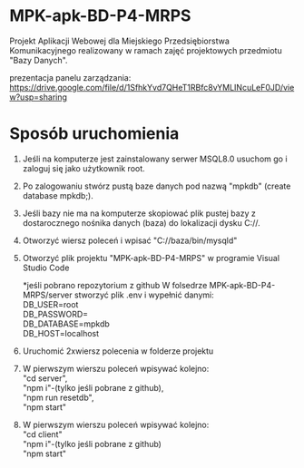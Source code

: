 # MPK-apk-BD-P4-MRPS
Projekt Aplikacji Webowej dla Miejskiego Przedsiębiorstwa Komunikacyjnego realizowany w ramach zajęć projektowych przedmiotu "Bazy Danych".

prezentacja panelu zarządzania:
https://drive.google.com/file/d/1SfhkYvd7QHeT1RBfc8vYMLINcuLeF0JD/view?usp=sharing

# Sposób uruchomienia

1. Jeśli na komputerze jest zainstalowany serwer MSQL8.0 usuchom go i zaloguj się jako użytkownik root.
2. Po zalogowaniu stwórz pustą baze danych pod nazwą "mpkdb" (create database mpkdb;).
   
3. Jeśli bazy nie ma na komputerze skopiować plik pustej bazy z dostarocznego nośnika danych (baza) do lokalizacji dysku C://.
   
4. Otworzyć wiersz poleceń i wpisać "C://baza/bin/mysqld"
   
5. Otworzyć plik projektu "MPK-apk-BD-P4-MRPS" w programie Visual Studio Code

   *jeśli pobrano repozytorium z github
   W folsedrze MPK-apk-BD-P4-MRPS/server stworzyć plik .env
   i wypełnić danymi:</br>
   DB_USER=root </br>
   DB_PASSWORD=</br>
   DB_DATABASE=mpkdb</br>
   DB_HOST=localhost</br>
   

   
7. Uruchomić 2xwiersz polecenia w folderze projektu
   
8. W pierwszym wierszu poleceń wpisywać kolejno:</br>
   "cd server",</br>
   "npm i"-(tylko jeśli pobrane z github),</br>
   "npm run resetdb",</br>
   "npm start"
   
9. W pierwszym wierszu poleceń wpisywać kolejno:</br>
   "cd client"</br>
   "npm i"-(tylko jeśli pobrane z github)</br>
   "npm start"</br>




